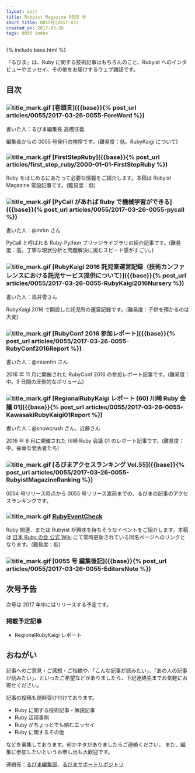 ```yaml
---
layout: post
title: Rubyist Magazine 0055 号
short_title: 0055号(2017-03)
created_on: 2017-03-26
tags: 0055 index
---
```

{% include base.html %}


『るびま』は、Ruby に関する技術記事はもちろんのこと、Rubyist へのインタビューやエッセイ、その他をお届けするウェブ雑誌です。

## 目次

### ![title_mark.gif]({{base}}{{site.baseurl}}/images/title_mark.gif) [巻頭言]({{base}}{% post_url articles/0055/2017-03-26-0055-ForeWord %})

書いた人：るびま編集長 高橋征義

編集長からの 0055 号発行の挨拶です。(難易度：低。RubyKaigi について)

### ![title_mark.gif]({{base}}{{site.baseurl}}/images/title_mark.gif) [FirstStepRuby]({{base}}{% post_url articles/first_step_ruby/2000-01-01-FirstStepRuby %})

Ruby をはじめるにあたって必要な情報をご紹介します。本稿は Rubyist Magazine 常設記事です。(難易度：低)

### ![title_mark.gif]({{base}}{{site.baseurl}}/images/title_mark.gif) [PyCall があれば Ruby で機械学習ができる]({{base}}{% post_url articles/0055/2017-03-26-0055-pycall %})

書いた人：@mrkn さん

PyCall と呼ばれる Ruby-Python ブリッジライブラリの紹介記事です。(難易度：高。丁寧な現状分析と問題解決に挑むスピード感がすごい。)

### ![title_mark.gif]({{base}}{{site.baseurl}}/images/title_mark.gif) [RubyKaigi 2016 託児室運営記録（技術カンファレンスにおける託児サービス提供について）]({{base}}{% post_url articles/0055/2017-03-26-0055-RubyKaigi2016Nursery %})

書いた人：鳥井雪さん

RubyKaigi 2016 で開設した託児所の運営記録です。(難易度：子供を預かるのは大変)

### ![title_mark.gif]({{base}}{{site.baseurl}}/images/title_mark.gif) [RubyConf 2016 参加レポート]({{base}}{% post_url articles/0055/2017-03-26-0055-RubyConf2016Report %})

書いた人：@mtsmfm さん

2016 年 11 月に開催された RubyConf 2016 の参加レポート記事です。(難易度：中。3 日間の圧倒的なボリューム)

### ![title_mark.gif]({{base}}{{site.baseurl}}/images/title_mark.gif) [RegionalRubyKaigi レポート (60) 川崎 Ruby 会議 01]({{base}}{% post_url articles/0055/2017-03-26-0055-KawasakiRubyKaigi01Report %})

書いた人：@snowcrush さん、近藤さん

2016 年 8 月に開催された 川崎 Ruby 会議 01 のレポート記事です。(難易度：中。豪華な発表者たち)

### ![title_mark.gif]({{base}}{{site.baseurl}}/images/title_mark.gif) [るびまアクセスランキング Vol.55]({{base}}{% post_url articles/0055/2017-03-26-0055-RubyistMagazineRanking %})

0054 号リリース時点から 0055 号リリース直前までの、るびまの記事のアクセスランキングです。

### ![title_mark.gif]({{base}}{{site.baseurl}}/images/title_mark.gif) [RubyEventCheck](https://github.com/ruby-no-kai/official/wiki/RubyEventCheck)

Ruby 関連、または Rubyist が興味を持ちそうなイベントをご紹介します。本稿は [日本 Ruby の会 公式 Wiki](https://github.com/ruby-no-kai/official/wiki) にて常時更新されている同名ページへのリンクとなります。(難易度：低)

### ![title_mark.gif]({{base}}{{site.baseurl}}/images/title_mark.gif) [0055 号 編集後記]({{base}}{% post_url articles/0055/2017-03-26-0055-EditorsNote %})

## 次号予告

次号は 2017 年中にはリリースする予定です。

### 掲載予定記事

* RegionalRubyKaigi レポート


## おねがい

記事へのご意見・ご感想・ご指摘や、「こんな記事が読みたい」、「あの人の記事が読みたい」、といったご希望などがありましたら、下記連絡先までお気軽にお寄せください。

記事の投稿も随時受け付けております。

* Ruby に関する技術記事・解説記事
* Ruby 活用事例
* Ruby がちょっとでも絡むエッセイ
* Ruby に関するその他


などを募集しております。何かネタがありましたらご連絡ください。
また、編集に参加したいというお申し出も大歓迎です。

連絡先：[るびま編集部](mailto:magazine@ruby-no-kai.org)、[るびまサポートリポジトリ](https://github.com/rubima/rubima-support)


